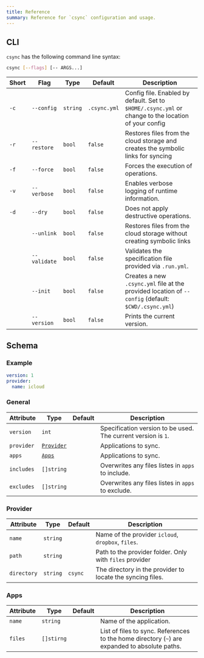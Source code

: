 ```yaml
---
title: Reference
summary: Reference for `csync` configuration and usage.
---
```


## CLI

`csync` has the following command line syntax:

```bash
csync [--flags] [-- ARGS...]
```

| Short | Flag | Type | Default | Description |
| - | - | - | - | - |
| `-c` | `--config` | `string` | `.csync.yml` | Config file. Enabled by default. Set to `$HOME/.csync.yml` or change to the location of your config |
| `-r` | `--restore` | `bool` | `false` | Restores files from the cloud storage and creates the symbolic links for syncing |
| `-f` | `--force` | `bool` | `false` | Forces the execution of operations. |
| `-v` | `--verbose` | `bool` | `false` | Enables verbose logging of runtime information. |
| `-d` | `--dry` | `bool` | `false` | Does not apply destructive operations. |
|  | `--unlink` | `bool` | `false` | Restores files from the cloud storage without creating symbolic links |
|  | `--validate` | `bool` | `false` | Validates the specification file provided via `.run.yml`. |
|  | `--init` | `bool` | `false` | Creates a new `.csync.yml` file at the provided location of `--config` (default: `$CWD/.csync.yml`) |
|  | `--version` | `bool` | `false` | Prints the current version. |

## Schema

### Example

```yaml
version: 1
provider:
  name: icloud
```

### General

| Attribute | Type | Default | Description |
| - | - | - | - |
| `version` | `int` | | Specification version to be used. The current version is `1`. |
| `provider` | [`Provider`](#provider) | | Applications to sync. |
| `apps` | [`Apps`](#app) | | Applications to sync. |
| `includes` | `[]string` | | Overwrites any files listes in `apps` to include. |
| `excludes` | `[]string` | | Overwrites any files listes in `apps` to exclude. |

### Provider

| Attribute | Type | Default | Description |
| - | - | - | - |
| `name` | `string` | | Name of the provider `icloud`, `dropbox`, `files`. |
| `path` | `string` | | Path to the provider folder. Only with `files` provider |
| `directory` | `string` | `csync` | The directory in the provider to locate the syncing files. |

### Apps

| Attribute | Type | Default | Description |
| - | - | - | - |
| `name` | `string` | | Name of the application. |
| `files` | `[]stirng` | | List of files to sync. References to the home directory (`~`) are expanded to absolute paths. |